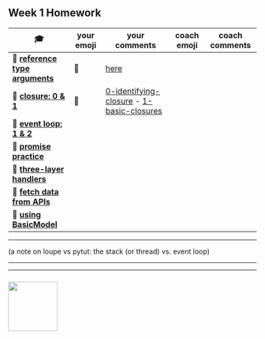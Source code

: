 ## Week 1 Homework

| :mortar_board: | your emoji | your comments | coach emoji | coach comments |
| --- | --- | --- | --- | --- |
| :egg: __[reference type arguments](./reference-type-args.md)__ |:green_heart: | [here](https://github.com/hakanErgin/javascript-3-homework/blob/reference-type-args/week-1/reference-type-args.md) | | |
| :egg: __[closure: 0 & 1](../exercises-closure)__ | :green_heart:|[0-identifying-closure](https://github.com/hakanErgin/javascript-3-homework/blob/exercises-closure/exercises-closure/0-identifying-closure.html) - [1-basic-closures](https://github.com/hakanErgin/javascript-3-homework/blob/exercises-closure/exercises-closure/1-basic-closures.html) | | |
| :egg: __[event loop: 1 & 2](../exercises-event-loop)__ | | | | |
| :egg: __[promise practice](./promise-practice.md)__ | | | | | 
| :egg: __[three-layer handlers](./three-layer-handlers)__ | | | | |
| :hatching_chick: __[fetch data from APIs](./fetching-exercises)__ | | | | |
| :hatching_chick: __[using BasicModel](./using-BasicModel.html)__ | | | | |

---

(a note on loupe vs pytut: the stack (or thread) vs. event loop)

___
___
### <a href="https://hackyourfuture.be" target="_blank"><img src="https://pbs.twimg.com/profile_images/984474625009741824/Bs_qKx6-_400x400.jpg" width="100" height="100"></img></a>
